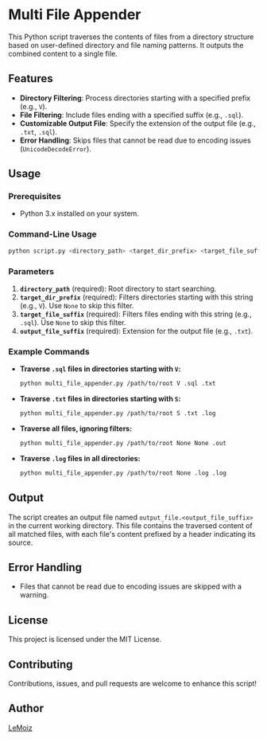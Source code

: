 # Multi File Appender

This Python script traverses the contents of files from a directory structure based on user-defined directory and file naming patterns. It outputs the combined content to a single file.

## Features
- **Directory Filtering**: Process directories starting with a specified prefix (e.g., `V`).
- **File Filtering**: Include files ending with a specified suffix (e.g., `.sql`).
- **Customizable Output File**: Specify the extension of the output file (e.g., `.txt`, `.sql`).
- **Error Handling**: Skips files that cannot be read due to encoding issues (`UnicodeDecodeError`).

## Usage

### Prerequisites
- Python 3.x installed on your system.

### Command-Line Usage
```bash
python script.py <directory_path> <target_dir_prefix> <target_file_suffix> <output_file_suffix>
```

### Parameters
1. **`directory_path`** (required): Root directory to start searching.
2. **`target_dir_prefix`** (required): Filters directories starting with this string (e.g., `V`). Use `None` to skip this filter.
3. **`target_file_suffix`** (required): Filters files ending with this string (e.g., `.sql`). Use `None` to skip this filter.
4. **`output_file_suffix`** (required): Extension for the output file (e.g., `.txt`).

### Example Commands
- **Traverse `.sql` files in directories starting with `V`:**
  ```bash
  python multi_file_appender.py /path/to/root V .sql .txt
  ```

- **Traverse `.txt` files in directories starting with `S`:**
  ```bash
  python multi_file_appender.py /path/to/root S .txt .log
  ```

- **Traverse all files, ignoring filters:**
  ```bash
  python multi_file_appender.py /path/to/root None None .out
  ```

- **Traverse `.log` files in all directories:**
  ```bash
  python multi_file_appender.py /path/to/root None .log .log
  ```

## Output
The script creates an output file named `output_file.<output_file_suffix>` in the current working directory. This file contains the traversed content of all matched files, with each file's content prefixed by a header indicating its source.

## Error Handling
- Files that cannot be read due to encoding issues are skipped with a warning.

## License
This project is licensed under the MIT License.

## Contributing
Contributions, issues, and pull requests are welcome to enhance this script!

## Author
[LeMoiz](https://github.com/LeMoiz)
